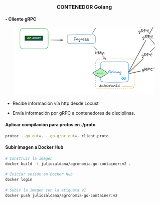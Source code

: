 ### <div align="center">CONTENEDOR Golang</div>

#### - Cliente gRPC

<div align="center">
<img src=golang.png width=450>
</div>


* Recibe información vía http desde Locust

* Envía información por gRPC a contenedores de disciplinas.

#### Aplicar compilación para protos en ./proto

```bash
protoc --go_out=. --go-grpc_out=. client.proto
```

#### Subir imagen a Docker Hub

```bash
# Construir la imagen 
docker build -t juliozaldana/agronomia-go-container:v2 .

# Iniciar sesión en Docker Hub
docker login

# Subir la imagen con la etiqueta v1
docker push juliozaldana/agronomia-go-container:v2
```

